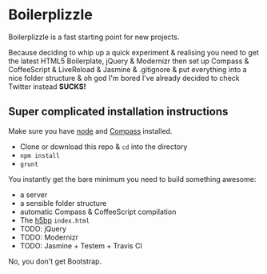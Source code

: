 # Boilerplizzle

Boilerplizzle is a fast starting point for new projects.

Because deciding to whip up a quick experiment & realising you need to
get the latest HTML5 Boilerplate, jQuery & Modernizr then
set up Compass & CoffeeScript & LiveReload & Jasmine & .gitignore 
& put everything into a nice folder structure & oh god I'm bored I've
already decided to check Twitter instead **SUCKS!**

## Super complicated installation instructions
Make sure you have [node](http://nodejs.org/) and [Compass](http://compass-style.org/install/) installed.

- Clone or download this repo & `cd` into the directory
- `npm install`
- `grunt`

You instantly get the bare minimum you need to build something awesome:
- a server
- a sensible folder structure
- automatic Compass & CoffeeScript compilation
- The [h5bp](http://html5boilerplate.com/) `index.html`
- TODO: jQuery
- TODO: Modernizr
- TODO: Jasmine + Testem + Travis CI

No, you don't get Bootstrap.